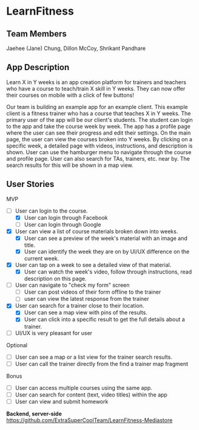 # LearnFitness

## Team Members
Jaehee (Jane) Chung,
Dillon McCoy,
Shrikant Pandhare

## App Description
Learn X in Y weeks is an app creation platform for trainers and teachers who have a course to teach/train X skill in Y weeks.
They can now offer their courses on mobile with a click of few buttons!

Our team is building an example app for an example client. This example client is a fitness trainer who has a course that teaches X in Y weeks. The primary user of the app will be our client's students. The student can login to the app and take the course week by week. The app has a profile page where the user can see their progress and edit their settings. On the main page, the user can view the courses broken into Y weeks. By clicking on a specific week, a detailed page with videos, instructions, and description is shown. User can use the hamburger menu to navigate through the course and profile page. User can also search for TAs, trainers, etc. near by. The search results for this will be shown in a map view.

## User Stories
MVP

* [ ] User can login to the course.
  * [X] User can login through Facebook 
  * [ ] User can login through Google
* [X] User can view a list of course materials broken down into weeks.
  * [X] User can see a preview of the week's material with an image and title.
  * [X] User can identify the week they are on by UI/UX difference on the current week.
* [X] User can tap on a week to see a detailed view of that material.
  * [X] User can watch the week's video, follow through instructions, read description on this page.
* [ ] User can navigate to "check my form" screen
  * [ ] User can post videos of their form offline to the trainer
  * [ ] user can view the latest response from the trainer 
* [X] User can search for a trainer close to their location.
  * [X] User can see a map view with pins of the results.
  * [X] User can click into a specific result to get the full details about a trainer.
* [ ] UI/UX is very pleasant for user 

Optional

* [ ] User can see a map or a list view for the trainer search results.
* [ ] User can call the trainer directly from the find a trainer map fragment 

Bonus
* [ ] User can access multiple courses using the same app.
* [ ] User can search for content (text, video titles) within the app
* [ ] User can view and submit homework

**Backend, server-side** 
https://github.com/ExtraSuperCoolTeam/LearnFitness-Mediastore
